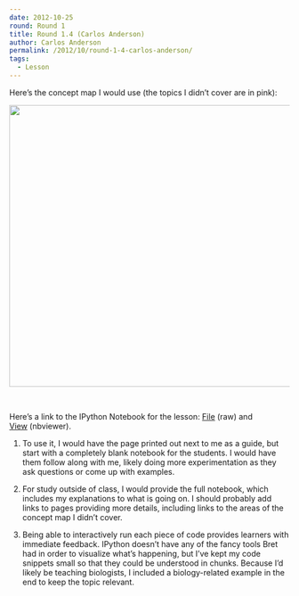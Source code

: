```yaml
---
date: 2012-10-25
round: Round 1
title: Round 1.4 (Carlos Anderson)
author: Carlos Anderson
permalink: /2012/10/round-1-4-carlos-anderson/
tags:
  - Lesson
---
```

Here&#8217;s the concept map I would use (the topics I didn&#8217;t cover are in pink):

[<img class="alignnone size-full wp-image-757" title="concept_map" src="/software-carpentry-training-website/uploads/2012/10/concept_map2.png" alt="" width="700" height="506" />][1]

&nbsp;

Here&#8217;s a link to the IPython Notebook for the lesson: [File][2] (raw) and [View][3] (nbviewer).

1. To use it, I would have the page printed out next to me as a guide, but start with a completely blank notebook for the students. I would have them follow along with me, likely doing more experimentation as they ask questions or come up with examples.

2. For study outside of class, I would provide the full notebook, which includes my explanations to what is going on. I should probably add links to pages providing more details, including links to the areas of the concept map I didn&#8217;t cover.

3. Being able to interactively run each piece of code provides learners with immediate feedback. IPython doesn&#8217;t have any of the fancy tools Bret had in order to visualize what&#8217;s happening, but I&#8217;ve kept my code snippets small so that they could be understood in chunks. Because I&#8217;d likely be teaching biologists, I included a biology-related example in the end to keep the topic relevant.

 [1]: /software-carpentry-training-website/uploads/2012/10/concept_map2.png
 [2]: https://www.msu.edu/~carlosja/list_comprehension.ipynb
 [3]: http://nbviewer.ipython.org/url/msu.edu/~carlosja/list_comprehension.ipynb
